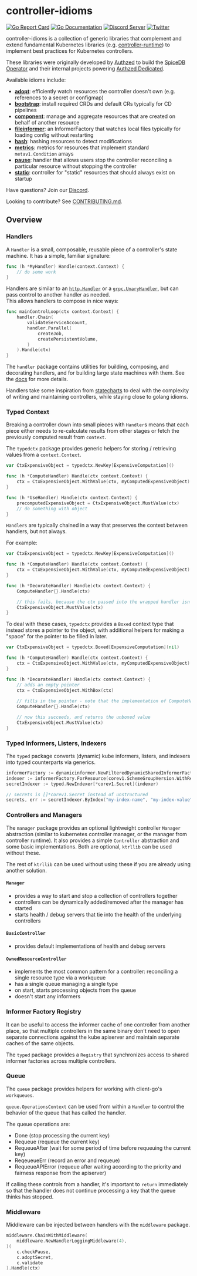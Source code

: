 # controller-idioms

[![Go Report Card](https://goreportcard.com/badge/github.com/authzed/controller-idioms)](https://goreportcard.com/report/github.com/authzed/controller-idioms)
[![Go Documentation](https://pkg.go.dev/badge/github.com/authzed/controller-idioms)](https://pkg.go.dev/github.com/authzed/controller-idioms)
[![Discord Server](https://img.shields.io/discord/844600078504951838?color=7289da&logo=discord "Discord Server")](https://discord.gg/jTysUaxXzM)
[![Twitter](https://img.shields.io/twitter/follow/authzed?color=%23179CF0&logo=twitter&style=flat-square&label=@authzed "@authzed on Twitter")](https://twitter.com/authzed)

controller-idioms is a collection of generic libraries that complement and extend fundamental Kubernetes libraries (e.g. [controller-runtime]) to implement best practices for Kubernetes controllers.

These libraries were originally developed by [Authzed] to build the [SpiceDB Operator] and their internal projects powering [Authzed Dedicated].

[controller-runtime]: https://github.com/kubernetes-sigs/controller-runtime
[Authzed]: https://authzed.com
[SpiceDB Operator]: https://github.com/authzed/spicedb-operator
[Authzed Dedicated]: https://authzed.com/pricing

Available idioms include:

- **[adopt]**: efficiently watch resources the controller doesn't own (e.g. references to a secret or configmap)
- **[bootstrap]**: install required CRDs and default CRs typically for CD pipelines
- **[component]**: manage and aggregate resources that are created on behalf of another resource
- **[fileinformer]**: an InformerFactory that watches local files typically for loading config without restarting
- **[hash]**: hashing resources to detect modifications
- **[metrics]**: metrics for resources that implement standard `metav1.Condition` arrays
- **[pause]**: handler that allows users stop the controller reconciling a particular resource without stopping the controller
- **[static]**: controller for "static" resources that should always exist on startup

[adopt]: https://pkg.go.dev/github.com/authzed/controller-idioms/adopt
[bootstrap]: https://pkg.go.dev/github.com/authzed/controller-idioms/bootstrap
[component]: https://pkg.go.dev/github.com/authzed/controller-idioms/component
[fileinformer]: https://pkg.go.dev/github.com/authzed/controller-idioms/fileinformer
[hash]: https://pkg.go.dev/github.com/authzed/controller-idioms/hash
[metrics]: https://pkg.go.dev/github.com/authzed/controller-idioms/metrics
[pause]: https://pkg.go.dev/github.com/authzed/controller-idioms/pause
[static]: https://pkg.go.dev/github.com/authzed/controller-idioms/static

Have questions? Join our [Discord].

Looking to contribute? See [CONTRIBUTING.md].

[Discord]: https://authzed.com/discord
[CONTRIBUTING.md]: https://github.com/authzed/spicedb/blob/main/CONTRIBUTING.md

## Overview 

### Handlers

A `Handler` is a small, composable, reusable piece of a controller's state machine.
It has a simple, familiar signature:

```go
func (h *MyHandler) Handle(context.Context) {
	// do some work
}
```

Handlers are similar to an [`http.Handler`](https://pkg.go.dev/net/http#Handler) or a [`grpc.UnaryHandler`](https://pkg.go.dev/google.golang.org/grpc#UnaryHandler), but can pass control to another handler as needed.  
This allows handlers to compose in nice ways:

```go
func mainControlLoop(ctx context.Context) {
	handler.Chain(
		validateServiceAccount,
		handler.Parallel(
			createJob,
			createPersistentVolume, 
        )
    ).Handle(ctx)
}
```

The `handler` package contains utilities for building, composing, and decorating handlers, and for building large state machines with them.
See the [docs]() for more details.

Handlers take some inspiration from [statecharts](https://statecharts.dev/) to deal with the complexity of writing and maintaining controllers, while staying close to golang idioms.

### Typed Context

Breaking a controller down into small pieces with `Handler`s means that each piece either needs to re-calculate results from other stages or fetch the previously computed result from `context`.

The `typedctx` package provides generic helpers for storing / retrieving values from a `context.Context`.

```go
var CtxExpensiveObject = typedctx.NewKey[ExpensiveComputation]()

func (h *ComputeHandler) Handle(ctx context.Context) {
    ctx = CtxExpensiveObject.WithValue(ctx, myComputedExpensiveObject)
}

func (h *UseHandler) Handle(ctx context.Context) {
    precomputedExpensiveObject = CtxExpensiveObject.MustValue(ctx)
	// do something with object
}
```

`Handlers` are typically chained in a way that preserves the context between handlers, but not always.

For example:
```go
var CtxExpensiveObject = typedctx.NewKey[ExpensiveComputation]()

func (h *ComputeHandler) Handle(ctx context.Context) {
    ctx = CtxExpensiveObject.WithValue(ctx, myComputedExpensiveObject)
}

func (h *DecorateHandler) Handle(ctx context.Context) {
	ComputeHandler{}.Handle(ctx)

    // this fails, because the ctx passed into the wrapped handler isn't passed back out 
    CtxExpensiveObject.MustValue(ctx)	
}
```

To deal with these cases, `typedctx` provides a `Boxed` context type that instead stores a pointer to the object, with additional helpers for making a "space" for the pointer to be filled in later.

```go
var CtxExpensiveObject = typedctx.Boxed[ExpensiveComputation](nil)

func (h *ComputeHandler) Handle(ctx context.Context) {
    ctx = CtxExpensiveObject.WithValue(ctx, myComputedExpensiveObject)
}

func (h *DecorateHandler) Handle(ctx context.Context) {
	// adds an empty pointer
	ctx = CtxExpensiveObject.WithBox(ctx)
	
	// fills in the pointer - note that the implementation of ComputeHandler didn't change
	ComputeHandler{}.Handle(ctx)

	// now this succeeds, and returns the unboxed value 
	CtxExpensiveObject.MustValue(ctx)	
}
```

### Typed Informers, Listers, Indexers

The `typed` package converts (dynamic) kube informers, listers, and indexers into typed counterparts via generics.

```go
informerFactory := dynamicinformer.NewFilteredDynamicSharedInformerFactory(client, defaultResync, namespace, tweakListOptions)
indexer := informerFactory.ForResource(corev1.SchemeGroupVersion.WithResource("secrets")).Informer().Indexer()
secretIndexer := typed.NewIndexer[*corev1.Secret](indexer)

// secrets is []*corev1.Secret instead of unstructured
secrets, err := secretIndexer.ByIndex("my-index-name", "my-index-value")
```

### Controllers and Managers

The `manager` package provides an optional lightweight controller `Manager` abstraction (similar to kubernetes controller manager, or the manager from controller runtime). It also provides a simple `Controller` abstraction and some basic implementations. Both are optional, `ktrllib` can be used without these.

The rest of `ktrllib` can be used without using these if you are already using another solution.

#### `Manager`

- provides a way to start and stop a collection of controllers together
- controllers can be dynamically added/removed after the manager has started
- starts health / debug servers that tie into the health of the underlying controllers

#### `BasicController`

- provides default implementations of health and debug servers

#### `OwnedResourceController`

- implements the most common pattern for a controller: reconciling a single resource type via a workqueue
- has a single queue managing a single type
- on start, starts processing objects from the queue
- doesn't start any informers

### Informer Factory Registry

It can be useful to access the informer cache of one controller from another place, so that multiple controllers in the same binary don't need to open separate connections against the kube apiserver and maintain separate caches of the same objects.

The `typed` package provides a `Registry` that synchronizes access to shared informer factories across multiple controllers.

### Queue

The `queue` package provides helpers for working with client-go's `workqueues`.

`queue.OperationsContext` can be used from within a `Handler` to control the behavior of the queue that has called the handler.

The queue operations are:

- Done (stop processing the current key)
- Requeue (requeue the current key)
- RequeueAfter (wait for some period of time before requeuing the current key)
- ReqeueueErr (record an error and requeue)
- RequeueAPIError (requeue after waiting according to the priority and fairness response from the apiserver)

If calling these controls from a handler, it's important to `return` immediately so that the handler does not continue processing a key that the queue thinks has stopped.


### Middleware

Middleware can be injected between handlers with the `middleware` package.

```go
middleware.ChainWithMiddleware(
    middleware.NewHandlerLoggingMiddleware(4),
)(
    c.checkPause,
    c.adoptSecret,
    c.validate
).Handle(ctx)
```
